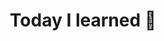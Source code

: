 ---
title: Today I learned 📙
created: 2023-07-26T21:45:14+05:30
updated: 2023-09-08T09:19:48+05:30
draft: true
---